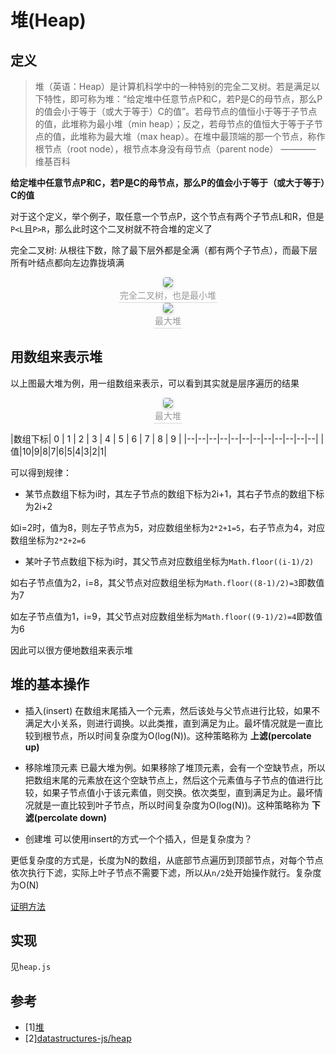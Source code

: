 # 堆(Heap)
## 定义
> 堆（英语：Heap）是计算机科学中的一种特别的完全二叉树。若是满足以下特性，即可称为堆：“给定堆中任意节点P和C，若P是C的母节点，那么P的值会小于等于（或大于等于）C的值”。若母节点的值恒小于等于子节点的值，此堆称为最小堆（min heap）；反之，若母节点的值恒大于等于子节点的值，此堆称为最大堆（max heap）。在堆中最顶端的那一个节点，称作根节点（root node），根节点本身没有母节点（parent node）
> ———— 维基百科

**给定堆中任意节点P和C，若P是C的母节点，那么P的值会小于等于（或大于等于）C的值**

对于这个定义，举个例子，取任意一个节点P，这个节点有两个子节点L和R，但是`P<L`且`P>R`，那么此时这个二叉树就不符合堆的定义了

完全二叉树: 从根往下数，除了最下层外都是全满（都有两个子节点），而最下层所有叶结点都向左边靠拢填满


<center>
  <img style="border-radius: 0.3125em;
  box-shadow: 0 2px 4px 0 rgba(34,36,38,.12),0 2px 10px 0 rgba(34,36,38,.08);" 
  src="https://gitee.com/jlrszxc/pic-go-images/raw/master/images/企业微信截图_16451648242333.png">
  <br>
  <div style="color:orange; border-bottom: 1px solid #d9d9d9;
  display: inline-block;
  color: #999;
  padding: 2px;">完全二叉树，也是最小堆</div>
</center>

<center>
  <img style="border-radius: 0.3125em;
  box-shadow: 0 2px 4px 0 rgba(34,36,38,.12),0 2px 10px 0 rgba(34,36,38,.08);" 
  src="https://gitee.com/jlrszxc/pic-go-images/raw/master/images/企业微信截图_1645164877765.png">
  <br>
  <div style="color:orange; border-bottom: 1px solid #d9d9d9;
  display: inline-block;
  color: #999;
  padding: 2px;">最大堆</div>
</center>

## 用数组来表示堆
以上图最大堆为例，用一组数组来表示，可以看到其实就是层序遍历的结果

<center>
  <img style="border-radius: 0.3125em;
  box-shadow: 0 2px 4px 0 rgba(34,36,38,.12),0 2px 10px 0 rgba(34,36,38,.08);" 
  src="https://gitee.com/jlrszxc/pic-go-images/raw/master/images/企业微信截图_16451649241521.png">
  <br>
  <div style="color:orange; border-bottom: 1px solid #d9d9d9;
  display: inline-block;
  color: #999;
  padding: 2px;">最大堆</div>
</center>

|数组下标| 0 | 1 | 2 | 3 | 4 | 5 | 6 | 7 | 8 | 9 |
|--|--|--|--|--|--|--|--|--|--|--|--|
|值|10|9|8|7|6|5|4|3|2|1|

可以得到规律：
* 某节点数组下标为i时，其左子节点的数组下标为2i+1，其右子节点的数组下标为2i+2

如i=2时，值为8，则左子节点为5，对应数组坐标为`2*2+1=5`，右子节点为4，对应数组坐标为`2*2+2=6`

* 某叶子节点数组下标为i时，其父节点对应数组坐标为`Math.floor((i-1)/2)`

如右子节点值为2，i=8，其父节点对应数组坐标为`Math.floor((8-1)/2)=3`即数值为7

如左子节点值为1，i=9，其父节点对应数组坐标为`Math.floor((9-1)/2)=4`即数值为6

因此可以很方便地数组来表示堆

## 堆的基本操作
* 插入(insert)
在数组末尾插入一个元素，然后该处与父节点进行比较，如果不满足大小关系，则进行调换。以此类推，直到满足为止。最坏情况就是一直比较到根节点，所以时间复杂度为O(log(N))。这种策略称为 **上滤(percolate up)**

* 移除堆顶元素
已最大堆为例。如果移除了堆顶元素，会有一个空缺节点，所以把数组末尾的元素放在这个空缺节点上，然后这个元素值与子节点的值进行比较，如果子节点值小于该元素值，则交换。依次类型，直到满足为止。最坏情况就是一直比较到叶子节点，所以时间复杂度为O(log(N))。这种策略称为 **下滤(percolate down)**

* 创建堆
可以使用insert的方式一个个插入，但是复杂度为？

更低复杂度的方式是，长度为N的数组，从底部节点遍历到顶部节点，对每个节点依次执行下滤，实际上叶子节点不需要下滤，所以从`n/2`处开始操作就行。复杂度为O(N)

[证明方法](https://www.zhihu.com/question/264693363)

## 实现
见`heap.js`

## 参考
- [1][堆](https://zh.wikipedia.org/wiki/%E5%A0%86%E7%A9%8D)
- [2][datastructures-js/heap](https://github.com/datastructures-js/heap)